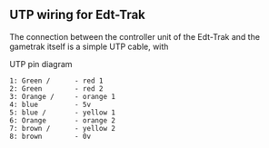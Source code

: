 ## UTP wiring for Edt-Trak

The connection between the controller unit of the Edt-Trak and the gametrak itself is a simple UTP cable, with 

UTP pin diagram

````
1: Green /		- red 1
2: Green		- red 2 
3: Orange /		- orange 1
4: blue 		- 5v
5: blue /		- yellow 1 
6: Orange		- orange 2
7: brown /		- yellow 2
8: brown 		- 0v

````

